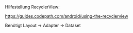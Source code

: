 Hilfestellung RecyclerView:

https://guides.codepath.com/android/using-the-recyclerview

Benötigt Layout -> Adapter -> Dataset